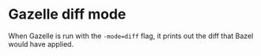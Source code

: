 # Gazelle diff mode

When Gazelle is run with the `-mode=diff` flag, it prints out the diff that
Bazel would have applied.
